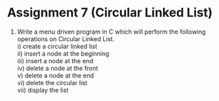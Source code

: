 # Assignment 7 (Circular Linked List)
1. Write a menu driven program in C which will perform the following operations on Circular Linked List.\
i) create a circular linked list\
ii) insert a node at the beginning\
iii) insert a node at the end\
iv) delete a node at the front\
v) delete a node at the end\
vi) delete the circular list\
vii) display the list
